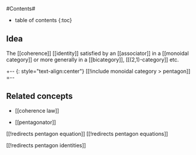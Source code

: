 
#Contents#
* table of contents
{:toc}

## Idea

The [[coherence]] [[identity]] satisfied by an [[associator]] in a [[monoidal category]] or more generally in a [[bicategory]], [[(2,1)-category]] etc.

+-- {: style="text-align:center"}
[[!include monoidal category > pentagon]]
=--

## Related concepts

* [[coherence law]]

* [[pentagonator]]


[[!redirects pentagon equation]]
[[!redirects pentagon equations]]

[[!redirects pentagon identities]]